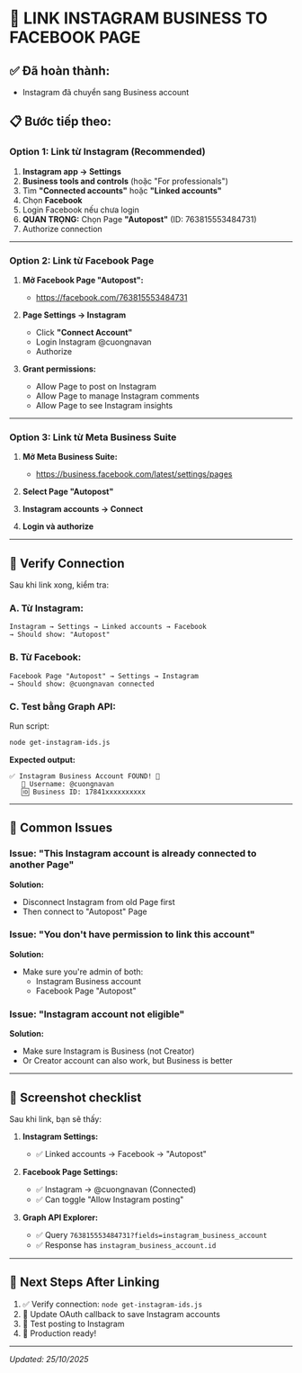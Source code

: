 # 🔗 LINK INSTAGRAM BUSINESS TO FACEBOOK PAGE

## ✅ Đã hoàn thành:
- Instagram đã chuyển sang Business account

## 📋 Bước tiếp theo:

### **Option 1: Link từ Instagram (Recommended)**

1. **Instagram app → Settings**
2. **Business tools and controls** (hoặc "For professionals")
3. Tìm **"Connected accounts"** hoặc **"Linked accounts"**
4. Chọn **Facebook**
5. Login Facebook nếu chưa login
6. **QUAN TRỌNG:** Chọn Page **"Autopost"** (ID: 763815553484731)
7. Authorize connection

---

### **Option 2: Link từ Facebook Page**

1. **Mở Facebook Page "Autopost":**
   - https://facebook.com/763815553484731

2. **Page Settings → Instagram**
   - Click **"Connect Account"**
   - Login Instagram @cuongnavan
   - Authorize

3. **Grant permissions:**
   - Allow Page to post on Instagram
   - Allow Page to manage Instagram comments
   - Allow Page to see Instagram insights

---

### **Option 3: Link từ Meta Business Suite**

1. **Mở Meta Business Suite:**
   - https://business.facebook.com/latest/settings/pages

2. **Select Page "Autopost"**

3. **Instagram accounts → Connect**

4. **Login và authorize**

---

## 🧪 Verify Connection

Sau khi link xong, kiểm tra:

### **A. Từ Instagram:**
```
Instagram → Settings → Linked accounts → Facebook
→ Should show: "Autopost"
```

### **B. Từ Facebook:**
```
Facebook Page "Autopost" → Settings → Instagram
→ Should show: @cuongnavan connected
```

### **C. Test bằng Graph API:**

Run script:
```bash
node get-instagram-ids.js
```

**Expected output:**
```
✅ Instagram Business Account FOUND! 🎉
   📸 Username: @cuongnavan
   🆔 Business ID: 17841xxxxxxxxxx
```

---

## 🚨 Common Issues

### **Issue: "This Instagram account is already connected to another Page"**
**Solution:** 
- Disconnect Instagram from old Page first
- Then connect to "Autopost" Page

### **Issue: "You don't have permission to link this account"**
**Solution:**
- Make sure you're admin of both:
  - Instagram Business account
  - Facebook Page "Autopost"

### **Issue: "Instagram account not eligible"**
**Solution:**
- Make sure Instagram is Business (not Creator)
- Or Creator account can also work, but Business is better

---

## 📸 Screenshot checklist

Sau khi link, bạn sẽ thấy:

1. **Instagram Settings:**
   - ✅ Linked accounts → Facebook → "Autopost"

2. **Facebook Page Settings:**
   - ✅ Instagram → @cuongnavan (Connected)
   - ✅ Can toggle "Allow Instagram posting"

3. **Graph API Explorer:**
   - ✅ Query `763815553484731?fields=instagram_business_account`
   - ✅ Response has `instagram_business_account.id`

---

## 🎯 Next Steps After Linking

1. ✅ Verify connection: `node get-instagram-ids.js`
2. 📝 Update OAuth callback to save Instagram accounts
3. 🧪 Test posting to Instagram
4. 🚀 Production ready!

---

*Updated: 25/10/2025*
